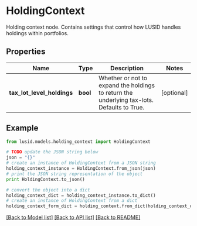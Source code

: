 # HoldingContext

Holding context node.  Contains settings that control how LUSID handles holdings within portfolios.

## Properties
Name | Type | Description | Notes
------------ | ------------- | ------------- | -------------
**tax_lot_level_holdings** | **bool** | Whether or not to expand the holdings to return the underlying tax-lots. Defaults to True. | [optional] 

## Example

```python
from lusid.models.holding_context import HoldingContext

# TODO update the JSON string below
json = "{}"
# create an instance of HoldingContext from a JSON string
holding_context_instance = HoldingContext.from_json(json)
# print the JSON string representation of the object
print HoldingContext.to_json()

# convert the object into a dict
holding_context_dict = holding_context_instance.to_dict()
# create an instance of HoldingContext from a dict
holding_context_form_dict = holding_context.from_dict(holding_context_dict)
```
[[Back to Model list]](../README.md#documentation-for-models) [[Back to API list]](../README.md#documentation-for-api-endpoints) [[Back to README]](../README.md)



